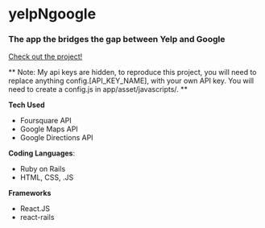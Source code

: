 
# yelpNgoogle

### The app the bridges the gap between Yelp and Google 

[Check out the project!](https://yelpwithgoogle-andy-us.herokuapp.com/)

** Note: My api keys are hidden, to reproduce this project, you will need to replace anything config.[API_KEY_NAME], with your own API key. You will need to create a config.js in app/asset/javascripts/. **

**Tech Used**

- Foursquare API
- Google Maps API
- Google Directions API


**Coding Languages**:

- Ruby on Rails
- HTML, CSS, .JS

**Frameworks**

- React.JS
- react-rails
 
